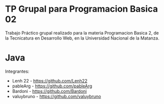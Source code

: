 # TP Grupal para Programacion Basica 02
Trabajo Práctico grupal realizado para la materia Programacion Basica 2, de la Tecnicatura en Desarrollo Web, en la Universidad Nacional de la Matanza.
# Java
Integrantes:
- Lenh 22 - https://github.com/Lenh22
- pableArg - https://github.com/pableArg
- Bardoni - https://github.com/Bardoni
- valuybruno - https://github.com/valuybruno



